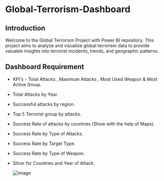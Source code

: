 # Global-Terrorism-Dashboard

## Introduction
Welcome to the Global Terrorism Project with Power BI repository. This project aims to analyze and visualize global terrorism data to provide valuable insights into terrorist incidents, trends, and geographic patterns.

## Dashboard Requirement
* KPI's - Total Attacks , Maximum Attacks , Most Used Weapon & Most Active Group.
* Total Attacks by Year.
* Successful attacks by region.
* Top 5 Terrorist group by attacks.
* Success Rate of attacks by countries (Show with the help of Maps).
* Success Rate by Type of Attacks.
* Success Rate by Target Type.
* Success Rate by Type of Weapon.
* Slicer for Countries and Year of Attack.
  
  ![image](https://github.com/gaurrav1993/Global-Terrorism-Dashboard/assets/97343139/4ad6587c-03f4-44a1-8089-8fc836a01f35)
